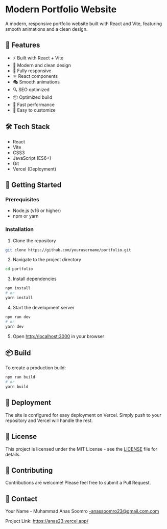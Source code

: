 # Modern Portfolio Website

A modern, responsive portfolio website built with React and Vite, featuring smooth animations and a clean design.

## 🚀 Features

- ⚡️ Built with React + Vite
- 🎨 Modern and clean design
- 📱 Fully responsive
- ⚛️ React components
- 🎭 Smooth animations
- 🔍 SEO optimized
- 📦 Optimized build
- 🚀 Fast performance
- 📝 Easy to customize

## 🛠️ Tech Stack

- React
- Vite
- CSS3
- JavaScript (ES6+)
- Git
- Vercel (Deployment)

## 🏁 Getting Started

### Prerequisites

- Node.js (v16 or higher)
- npm or yarn

### Installation

1. Clone the repository
```bash
git clone https://github.com/yourusername/portfolio.git
```

2. Navigate to the project directory
```bash
cd portfolio
```

3. Install dependencies
```bash
npm install
# or
yarn install
```

4. Start the development server
```bash
npm run dev
# or
yarn dev
```

5. Open [http://localhost:3000](http://localhost:3000) in your browser

## 📦 Build

To create a production build:

```bash
npm run build
# or
yarn build
```

## 🚀 Deployment

The site is configured for easy deployment on Vercel. Simply push to your repository and Vercel will handle the rest.

## 📝 License

This project is licensed under the MIT License - see the [LICENSE](LICENSE) file for details.

## 👥 Contributing

Contributions are welcome! Please feel free to submit a Pull Request.

## 📧 Contact

Your Name - Muhammad Anas Soomro -anassoomro23@gmail.com.com

Project Link: https://anas23.vercel.app/ 
